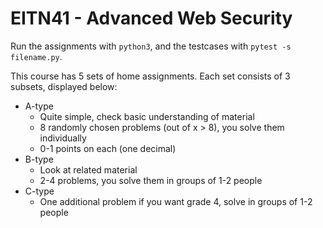 # EITN41 - Advanced Web Security
Run the assignments with `python3`, and the testcases with `pytest -s filename.py`.

This course has 5 sets of home assignments. Each set consists of 3 subsets, displayed below:

- A-type
  - Quite simple, check basic understanding of material
  - 8 randomly chosen problems (out of x > 8), you solve them individually
  - 0-1 points on each (one decimal)
- B-type
  - Look at related material
  - 2-4 problems, you solve them in groups of 1-2 people
- C-type
  - One additional problem if you want grade 4, solve in groups of 1-2 people
